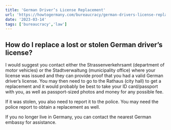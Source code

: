 ```yaml
---
title: 'German Driver’s License Replacement'
url: 'https://howtogermany.com/bureaucracy/german-drivers-license-replacement/'
date: '2023-03-14'
tags: ['bureaucracy','law']
---
```


## How do I replace a lost or stolen German driver’s license?

I would suggest you contact either the Strassenverkehrsamt (department of motor vehicles) or the Stadtverwaltung (municipality office) where your license was issued and they can provide proof that you had a valid German driver’s license. You may then need to go to the Rathaus (city hall) to get a replacement and it would probably be best to take your ID card/passport with you, as well as passport-sized photos and money for any possible fee.

If it was stolen, you also need to report it to the police. You may need the police report to obtain a replacement as well.

If you no longer live in Germany, you can contact the nearest German embassy for assistance.